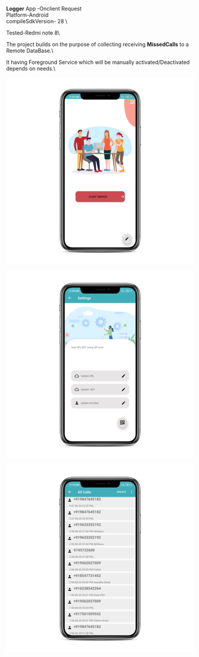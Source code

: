 **Logger** App -Onclient Request \
Platform-Android \
compileSdkVersion- 28 \

Tested-Redmi note 8\

The project builds on the purpose of collecting receiving **MissedCalls** to a Remote DataBase.\

It having Foreground Service which will be manually activated/Deactivated depends on needs.\

<p align="center">
<img src="https://github.com/ashokas058/Logger/blob/master/Screenshots/Loger_home.png"
  alt="Home UI">
</p>

<p align="center">
<img src="https://github.com/ashokas058/Logger/blob/master/Screenshots/Logger_setting.png"
  alt="Home UI">
</p>


<p align="center">
<img src="https://github.com/ashokas058/Logger/blob/master/Screenshots/Logger_manual_call_log.png"
  alt="Home UI">
</p>
